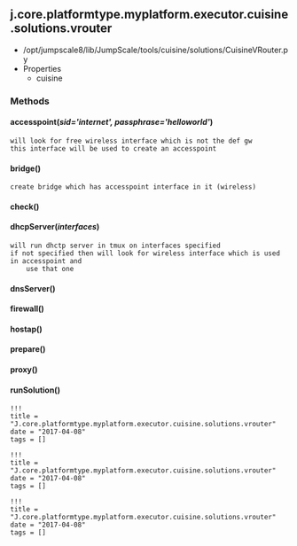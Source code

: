 <!-- toc -->
## j.core.platformtype.myplatform.executor.cuisine.solutions.vrouter

- /opt/jumpscale8/lib/JumpScale/tools/cuisine/solutions/CuisineVRouter.py
- Properties
    - cuisine

### Methods

    

#### accesspoint(*sid='internet', passphrase='helloworld'*) 

```
will look for free wireless interface which is not the def gw
this interface will be used to create an accesspoint

```

#### bridge() 

```
create bridge which has accesspoint interface in it (wireless)

```

#### check() 

#### dhcpServer(*interfaces*) 

```
will run dhctp server in tmux on interfaces specified
if not specified then will look for wireless interface which is used in accesspoint and
    use that one

```

#### dnsServer() 

#### firewall() 

#### hostap() 

#### prepare() 

#### proxy() 

#### runSolution() 


```
!!!
title = "J.core.platformtype.myplatform.executor.cuisine.solutions.vrouter"
date = "2017-04-08"
tags = []
```

```
!!!
title = "J.core.platformtype.myplatform.executor.cuisine.solutions.vrouter"
date = "2017-04-08"
tags = []
```

```
!!!
title = "J.core.platformtype.myplatform.executor.cuisine.solutions.vrouter"
date = "2017-04-08"
tags = []
```
